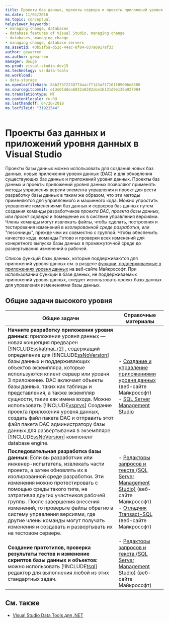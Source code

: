 ```yaml
---
title: Проекты баз данных, проекты сервера и проекты приложений уровня данных в Visual Studio
ms.date: 11/04/2016
ms.topic: conceptual
helpviewer_keywords:
- managing change, databases
- database features of Visual Studio, managing change
- databases, managing change
- managing change, database servers
ms.assetid: 40b51f5a-d52c-44ac-8f84-037a0917af33
author: gewarren
ms.author: gewarren
manager: douge
ms.prod: visual-studio-dev15
ms.technology: vs-data-tools
ms.workload:
- data-storage
ms.openlocfilehash: 84b275f2238774aacff143af17161f09006e8506
ms.sourcegitcommit: e13e61ddea6032a8282abe16131d9e136a927984
ms.translationtype: MT
ms.contentlocale: ru-RU
ms.lasthandoff: 04/26/2018
ms.locfileid: "31921544"
---
```

# <a name="database-projects-and-data-tier-applications-in-visual-studio"></a>Проекты баз данных и приложений уровня данных в Visual Studio
Проекты базы данных можно использовать для создания новых баз данных, новые приложения уровня данных (DAC) и для обновления существующих баз данных и приложений уровня данных. Проекты баз данных и проекты приложений уровня данных позволяют применять методы управления версии элемента управления и проект для вести разработку базы данных в таким же образом, что эти методы применяются для управляемого и машинного кода. Можно упростить управление изменениями баз данных и серверов баз данных путем создания команды разработчиков *проекта DAC*, *проекта базы данных*, или *проект сервера* и помещение их в системе управления версиями. Члены команды могут извлекать файлы, чтобы сделать, построения и тестирования изменений в *изолированной среде разработки*, или "песочницы", прежде чем их совместно с группой. Чтобы обеспечить качество кода, команды Готово и проверки всех изменений для конкретного выпуска базы данных в промежуточной среде до развертывания изменений в рабочей.

Список функций базы данных, которые поддерживаются для приложений уровня данных см. в разделе [функции, поддерживаемые в приложениях уровня данных](http://go.microsoft.com/fwlink/?LinkId=164239) на веб-сайте Майкрософт. При использовании функции в базе данных, не поддерживаемых приложений уровня данных, следует использовать проект базы данных для управления изменениями базы данных.

## <a name="common-high-level-tasks"></a>Общие задачи высокого уровня

|Общие задачи|Справочные материалы|
|----------------------|------------------------|
|**Начните разработку приложения уровня данных:** приложение уровня данных — новая концепция предварен [!INCLUDE[sskatmai_r2](../data-tools/includes/sskatmai_r2_md.md)] , содержащий определение для [!INCLUDE[ssNoVersion](../data-tools/includes/ssnoversion_md.md)] базы данных и поддерживающих объектов экземпляра, которые используются клиент сервер или уровня 3 приложение. DAC включает объекты базы данных, таких как таблицы и представления, а также экземпляр сущности, такие как имена входа. Можно использовать [!INCLUDE[vsprvs](../code-quality/includes/vsprvs_md.md)] Создание проекта приложения уровня данных, создать файл пакета DAC и отправить этот файл пакета DAC администратору базы данных для развертывания в экземпляре [!INCLUDE[ssNoVersion](../data-tools/includes/ssnoversion_md.md)] компонент database engine.|-   [Создание и управление приложениями уровня данных](http://go.microsoft.com/fwlink/?LinkId=160741) (веб-сайте Майкрософт)<br />-   [SQL Server Management Studio](http://go.microsoft.com/fwlink/?LinkId=227328)|
|**Последовательная разработка базы данных:** Если вы разработчик или инженер-испытатель, извлекать части проекта, а затем обновлять их в изолированной среде разработки. Эти изменения можно протестировать с помощью среды такого типа, не затрагивая других участников рабочей группы. После завершения внесения изменений, то проверьте файлы обратно в систему управления версиями, где другие члены команды могут получать изменения и создавать и развертывать их на тестовом сервере.|-   [Редакторы запросов и текста (SQL Server Management Studio)](http://go.microsoft.com/fwlink/?LinkId=227327) (веб-сайте Майкрософт)<br />-   [Отладчик Transact-SQL](http://go.microsoft.com/fwlink/?LinkId=227324) (веб-сайте Майкрософт)|
|**Создание прототипов, проверка результаты тестов и изменение скриптов базы данных и объектов:** можно использовать [!INCLUDE[tsql](../data-tools/includes/tsql_md.md)] редактор для выполнения любой из этих стандартных задач.|-   [Редакторы запросов и текста (SQL Server Management Studio)](http://go.microsoft.com/fwlink/?LinkId=227327) (веб-сайте Майкрософт)|

## <a name="see-also"></a>См. также

- [Visual Studio Data Tools для .NET](../data-tools/visual-studio-data-tools-for-dotnet.md)
